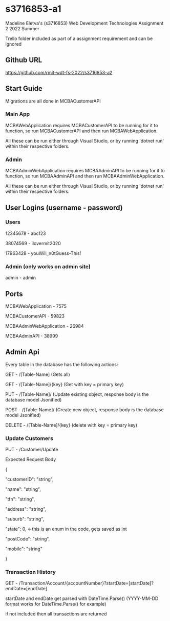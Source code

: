 # s3716853-a1
Madeline Eletva's (s3716853) Web Development Technologies Assignment 2 2022 Summer

Trello folder included as part of a assignment requirement and can be ignored
## Github URL
https://github.com/rmit-wdt-fs-2022/s3716853-a2
## Start Guide
Migrations are all done in MCBACustomerAPI
### Main App
MCBAWebApplication requires MCBACustomerAPI to be running for it to function, so run MCBACustomerAPI and then run MCBAWebApplication.

All these can be run either through Visual Studio, or by running 'dotnet run' within their respective folders.
### Admin
MCBAAdminWebApplication requires MCBAAdminAPI to be running for it to function, so run MCBAAdminAPI and then run MCBAAdminWebApplication.

All these can be run either through Visual Studio, or by running 'dotnet run' within their respective folders.
## User Logins (username - password)
### Users
12345678 - abc123

38074569 - ilovermit2020

17963428 - youWill_n0tGuess-This!
### Admin (only works on admin site)
admin - admin
## Ports
MCBAWebApplication - 7575

MCBACustomerAPI - 59823

MCBAAdminWebApplication - 26984

MCBAAdminAPI - 38999
## Admin Api
Every table in the database has the following actions:

GET - /[Table-Name] (Gets all)

GET - /[Table-Name]/{key} (Get with key = primary key)

PUT - /[Table-Name]/ (Update existing object, response body is the database model Jsonified)

POST - /[Table-Name]/ (Create new object, response body is the database model Jsonified)

DELETE - /[Table-Name]/{key} (delete with key = primary key)

### Update Customers
PUT - /Customer/Update

Expected Request Body

{

  "customerID": "string",

  "name": "string",

  "tfn": "string",

  "address": "string",

  "suburb": "string",

  "state": 0, <-this is an enum in the code, gets saved as int

  "postCode": "string",

  "mobile": "string"

}

### Transaction History
GET - /Transaction/Account/{accountNumber}?startDate=[startDate]?endDate=[endDate]

startDate and endDate get parsed with DateTime.Parse() (YYYY-MM-DD format works for DateTime.Parse() for example)

if not included then all transactions are returned
